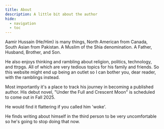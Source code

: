 ```yaml
---
title: About
description: A little bit about the author
hide: 
  - navigation
  - toc
---
```


Aamir Hussain (He/Him) is many things, North American from Canada, South Asian from Pakistan. A Muslim of the Shia denomination. A Father, Husband, Brother, and Son.

He also enjoys thinking and rambling about religion, politics, technology, and ttrpgs. All of which are very tedious topics for his family and friends. So this website might end up being an outlet so I can bother you, dear reader, with the ramblings instead.

Most importantly it's a place to track his journey in becoming a published author. His debut novel, "Under the Full and Crescent Moon" is scheduled to come out in Fall 2025.

He would find it flattering if you called him 'woke'.

He finds writing about himself in the third person to be very uncomfortable so he's going to stop doing that now.
